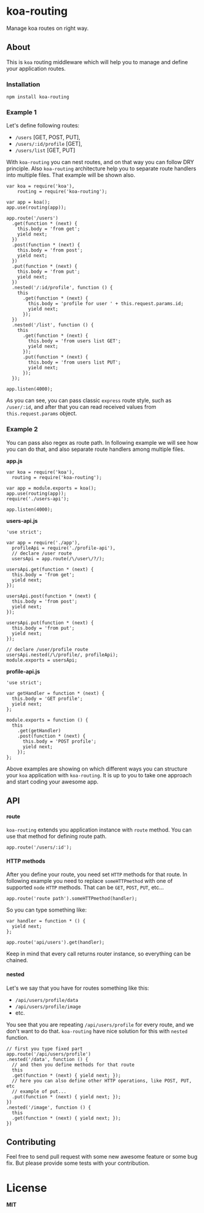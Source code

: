 koa-routing
================

Manage koa routes on right way.

## About

This is ``koa`` routing middleware which will help you to manage and define your application routes.

### Installation
```
npm install koa-routing
```

### Example 1

Let's define following routes:
- ``/users`` [GET, POST, PUT],
- ``/users/:id/profile`` [GET],
- ``/users/list`` [GET, PUT]

With ``koa-routing`` you can nest routes, and on that way you can follow DRY principle.
Also ``koa-routing`` architecture help you to separate route handlers into multiple files. That example will be shown also.

```
var koa = require('koa'),
	routing = require('koa-routing');

var app = koa();
app.use(routing(app));

app.route('/users')
  .get(function * (next) {
    this.body = 'from get';
    yield next;
  })
  .post(function * (next) {
  	this.body = 'from post';
    yield next;
  })
  .put(function * (next) {
	this.body = 'from put';
    yield next;
  })
  .nested('/:id/profile', function () {
    this
      .get(function * (next) {
        this.body = 'profile for user ' + this.request.params.id;
        yield next;
      });
  })
  .nested('/list', function () {
    this
      .get(function * (next) {
        this.body = 'from users list GET';
        yield next;
      });
      .put(function * (next) {
        this.body = 'from users list PUT';
        yield next;
      });
  });

app.listen(4000);
```

As you can see, you can pass classic ``express`` route style, such as ``/user/:id``, and after that you can read received values from ``this.request.params`` object.

### Example 2

You can pass also regex as route path. In following example we will see how you can do that, and also separate route handlers among multiple files.

**app.js**
```
var koa = require('koa'),
  routing = require('koa-routing');

var app = module.exports = koa();
app.use(routing(app));
require('./users-api');

app.listen(4000);
```

**users-api.js**
```
'use strict';

var app = require('./app'),
  profileApi = require('./profile-api'),
  // declare /user route
  usersApi = app.route(/\/user\/?/);

usersApi.get(function * (next) {
  this.body = 'from get';
  yield next;
});

usersApi.post(function * (next) {
  this.body = 'from post';
  yield next;
});

usersApi.put(function * (next) {
  this.body = 'from put';
  yield next;
});

// declare /user/profile route
usersApi.nested(/\/profile/, profileApi);
module.exports = usersApi;
```

**profile-api.js**
```
'use strict';

var getHandler = function * (next) {
  this.body = 'GET profile';
  yield next;
};

module.exports = function () {
  this
    .get(getHandler)
    .post(function * (next) {
      this.body = 'POST profile';
      yield next;
    });
};
```

Above examples are showing on which different ways you can structure your ``koa`` application with ``koa-routing``. It is up to you to take one approach and start coding your awesome app.

## API

#### route
``koa-routing`` extends you application instance with ``route`` method.
You can use that method for defining route path.

```
app.route('/users/:id');
```

#### HTTP methods

After you define your route, you need set ``HTTP`` methods for that route. 
In following example you need to replace ``someHTTPmethod`` with one of supported
``node`` ``HTTP`` methods. That can be ``GET``, ``POST``, ``PUT``, etc...

```
app.route('route path').someHTTPmethod(handler);
```

So you can type something like:
```
var handler = function * () {
  yield next;
};

app.route('api/users').get(handler);
```

Keep in mind that every call returns router instance, so everything can be chained.

#### nested

Let's we say that you have for routes something like this:
- ``/api/users/profile/data``
- ``/api/users/profile/image``
- etc.

You see that you are repeating ``/api/users/profile`` for every route, and we don't want to do that.
``koa-routing`` have nice solution for this with ``nested`` function.

```
// first you type fixed part
app.route('/api/users/profile')
.nested('/data', function () {
  // and then you define methods for that route
  this
  .get(function * (next) { yield next; });
  // here you can also define other HTTP operations, like POST, PUT, etc
  // example of put...
  .put(function * (next) { yield next; });
})
.nested('/image', function () {
  this
  .get(function * (next) { yield next; });
})
```

## Contributing

Feel free to send pull request with some new awesome feature or some bug fix.
But please provide some tests with your contribution.

# License
**MIT**
